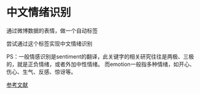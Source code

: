 
# 中文情绪识别

通过微博数据的表情，做一个自动标签

尝试通过这个标签实现中文情绪识别

PS：一般情感识别是sentiment的翻译，此关键字的相关研究往往是两极、三极的，就是正负情绪，或者外加中性情绪。
而emotion一般指多种情绪，如开心、伤心、生气、反感、惊讶等。

[参考文献](/%5B2015%5DPredicting%20Emotion%20Labels%20for%20Chinese%20Microblog%20Texts.pdf)